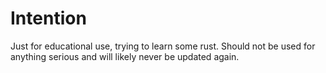 # Intention

Just for educational use, trying to learn some rust. 
Should not be used for anything serious and will likely never be updated again.
